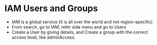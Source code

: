 # IAM Users and Groups
  - IAM is a global service (it is all over the world and not region-specific)
  - From search, go to IAM, refer side menu and go to Users
  - Create a User by giving details, and Create a group with the correct access level, like adminAccess.
